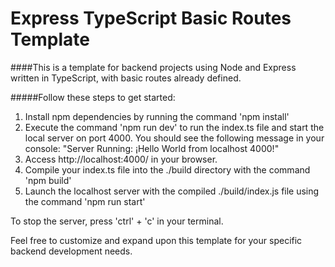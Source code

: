 
# Express TypeScript Basic Routes Template

####This is a template for backend projects using Node and Express written in TypeScript, with basic routes already defined.

#####Follow these steps to get started:

1. Install npm dependencies by running the command 'npm install'
2. Execute the command 'npm run dev' to run the index.ts file and start the local server on port 4000. You should see the following message in your console: "Server Running: ¡Hello World from localhost 4000!" 
3. Access http://localhost:4000/ in your browser.
4. Compile your index.ts file into the ./build directory with the command 'npm build'
5. Launch the localhost server with the compiled ./build/index.js file using the command 'npm run start'

To stop the server, press 'ctrl' + 'c' in your terminal.

Feel free to customize and expand upon this template for your specific backend development needs.